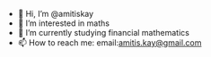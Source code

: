 - 👋 Hi, I’m @amitiskay
- 👀 I’m interested in maths
- 🌱 I’m currently studying financial mathematics
- 📫 How to reach me: email:amitis.kay@gmail.com

<!---
amitiskay/amitiskay is a ✨ special ✨ repository because its `README.md` (this file) appears on your GitHub profile.
You can click the Preview link to take a look at your changes.
--->
